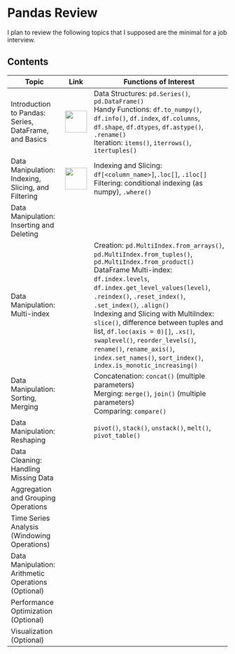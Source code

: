 # Pandas Review

I plan to review the following topics that I supposed are the minimal for a 
job interview.

## Contents

| Topic                 | Link | Functions of Interest |
|-----------------------|------|-----------------------|
| Introduction to Pandas: Series, DataFrame, and Basics | <a href="001_intro_to_pandas.ipynb"> <img src="https://www.kindpng.com/picc/m/81-811458_jupyter-notebook-logo-hd-png-download.png" width="50" /> </a> | Data Structures: `pd.Series()`, `pd.DataFrame()` <br> Handy Functions: `df.to_numpy()`, `df.info()`, `df.index`, `df.columns`, `df.shape`, `df.dtypes`, `df.astype()`, `.rename()`<br> Iteration: `items()`, `iterrows()`, `itertuples()`    |
| Data Manipulation: Indexing, Slicing, and Filtering | <a href="002_indexing_slicing_filtering.ipynb"> <img src="https://www.kindpng.com/picc/m/81-811458_jupyter-notebook-logo-hd-png-download.png" width="50" /> </a>     | Indexing and Slicing: `df[<column_name>]`,`.loc[]`, `.iloc[]` <br> Filtering: conditional indexing (as numpy), `.where()`    |
| Data Manipulation: Inserting and Deleting |      |      |
| Data Manipulation: Multi-index |      | Creation: `pd.MultiIndex.from_arrays()`, `pd.MultiIndex.from_tuples()`, `pd.MultiIndex.from_product()` <br> DataFrame Multi-index: `df.index.levels`, `df.index.get_level_values(level)`, `.reindex()`, `.reset_index()`, `.set_index()`, `.align()` <br> Indexing and Slicing with MultiIndex: `slice()`, difference between tuples and list, `df.loc(axis = 0)[]`, `.xs()`, `swaplevel()`, `reorder_levels()`, `rename()`, `rename_axis()`, `index.set_names()`, `sort_index()`, `index.is_monotic_increasing()`    |
| Data Manipulation: Sorting, Merging |      | Concatenation: `concat()` (multiple parameters) <br> Merging: `merge()`, `join()` (multiple parameters) <br> Comparing: `compare()`   |
| Data Manipulation: Reshaping |      | `pivot()`, `stack()`, `unstack()`, `melt()`, `pivot_table()`     |
| Data Cleaning: Handling Missing Data |      |      |
| Aggregation and Grouping Operations |      |      |
| Time Series Analysis (Windowing Operations) |      |      |
| Data Manipulation: Arithmetic Operations (Optional) |      |      |
| Performance Optimization (Optional) |      |      |
| Visualization (Optional) |      |      |
